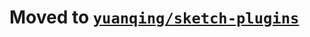 # Moved to [`yuanqing/sketch-plugins`](https://github.com/yuanqing/sketch-plugins/tree/master/packages/sketch-move-layers)
